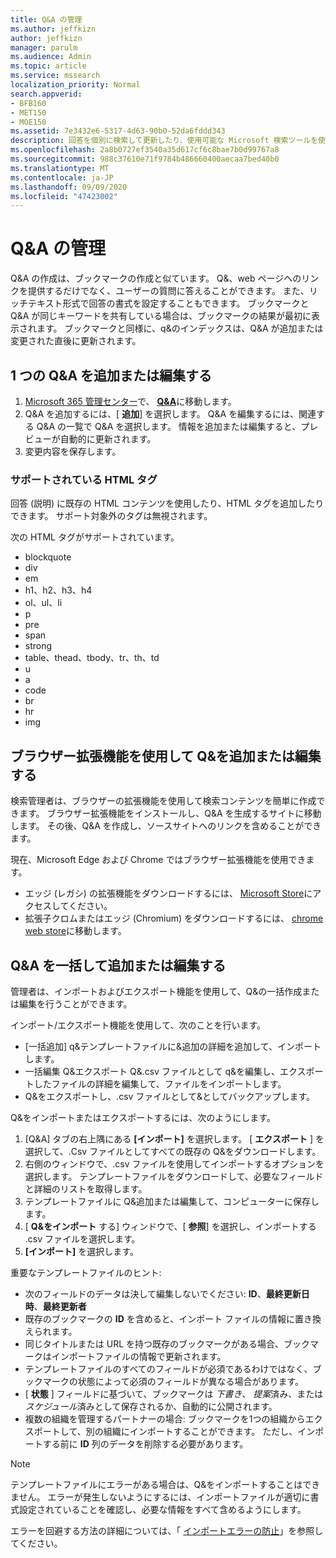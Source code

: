 ```yaml
---
title: Q&A の管理
ms.author: jeffkizn
author: jeffkizn
manager: parulm
ms.audience: Admin
ms.topic: article
ms.service: mssearch
localization_priority: Normal
search.appverid:
- BFB160
- MET150
- MOE150
ms.assetid: 7e3432e6-5317-4d63-90b0-52da6fddd343
description: 回答を個別に検索して更新したり、使用可能な Microsoft 検索ツールを使用して、Q&を一度にすべて編集したりできます。
ms.openlocfilehash: 2a8b0727ef3540a35d617cf6c8bae7b0d99767a8
ms.sourcegitcommit: 988c37610e71f9784b486660400aecaa7bed40b0
ms.translationtype: MT
ms.contentlocale: ja-JP
ms.lasthandoff: 09/09/2020
ms.locfileid: "47423002"
---
```

# <a name="manage-qas"></a>Q&A の管理

Q&A の作成は、ブックマークの作成と似ています。 Q&、web ページへのリンクを提供するだけでなく、ユーザーの質問に答えることができます。 また、リッチテキスト形式で回答の書式を設定することもできます。 ブックマークと Q&A が同じキーワードを共有している場合は、ブックマークの結果が最初に表示されます。 ブックマークと同様に、q&のインデックスは、Q&A が追加または変更された直後に更新されます。

## <a name="add-or-edit-a-single-qa"></a>1 つの Q&A を追加または編集する

1. [Microsoft 365 管理センター](https://admin.microsoft.com)で、 [**Q&A**](https://admin.microsoft.com/Adminportal/Home#/MicrosoftSearch/qnas)に移動します。
1. Q&A を追加するには、[ **追加**] を選択します。
Q&A を編集するには、関連する Q&A の一覧で Q&A を選択します。 情報を追加または編集すると、プレビューが自動的に更新されます。
1. 変更内容を保存します。

### <a name="supported-html-tags"></a>サポートされている HTML タグ

回答 (説明) に既存の HTML コンテンツを使用したり、HTML タグを追加したりできます。 サポート対象外のタグは無視されます。

次の HTML タグがサポートされています。

- blockquote
- div
- em
- h1、h2、h3、h4
- ol、ul、li
- p
- pre
- span
- strong
- table、thead、tbody、tr、th、td
- u
- a
- code
- br
- hr
- img

## <a name="add-or-edit-qas-using-browser-extensions"></a>ブラウザー拡張機能を使用して Q&を追加または編集する

検索管理者は、ブラウザーの拡張機能を使用して検索コンテンツを簡単に作成できます。 ブラウザー拡張機能をインストールし、Q&A を生成するサイトに移動します。 その後、Q&A を作成し、ソースサイトへのリンクを含めることができます。

現在、Microsoft Edge および Chrome ではブラウザー拡張機能を使用できます。

- エッジ (レガシ) の拡張機能をダウンロードするには、 [Microsoft Store](https://www.microsoft.com/p/microsoft-search-content-creator/9nrqdbcbwq55?activetab=pivot:overviewtab)にアクセスしてください。
- 拡張子クロムまたはエッジ (Chromium) をダウンロードするには、 [chrome web store](https://chrome.google.com/webstore/detail/microsoft-search-content/nocnablpaoeecfmfnjoheefkogmleipm)に移動します。

## <a name="bulk-add-or-edit-qas"></a>Q&A を一括して追加または編集する

管理者は、インポートおよびエクスポート機能を使用して、Q&の一括作成または編集を行うことができます。

インポート/エクスポート機能を使用して、次のことを行います。

- [一括追加] q&テンプレートファイルに&追加の詳細を追加して、インポートします。
- 一括編集 Q&エクスポート Q&.csv ファイルとして q&を編集し、エクスポートしたファイルの詳細を編集して、ファイルをインポートします。
- Q&をエクスポートし、.csv ファイルとして&としてバックアップします。

Q&をインポートまたはエクスポートするには、次のようにします。

1. [Q&A] タブの右上隅にある **[インポート]** を選択します。
[ **エクスポート** ] を選択して、.Csv ファイルとしてすべての既存の Q&をダウンロードします。
1. 右側のウィンドウで、.csv ファイルを使用してインポートするオプションを選択します。 テンプレートファイルをダウンロードして、必要なフィールドと詳細のリストを取得します。
1. テンプレートファイルに Q&追加または編集して、コンピューターに保存します。
1. [ **Q&をインポート** する] ウィンドウで、[ **参照**] を選択し、インポートする .csv ファイルを選択します。
1. **[インポート]** を選択します。

重要なテンプレートファイルのヒント:

- 次のフィールドのデータは決して編集しないでください: **ID**、**最終更新日時**、**最終更新者**
- 既存のブックマークの **ID** を含めると、インポート ファイルの情報に置き換えられます。
- 同じタイトルまたは URL を持つ既存のブックマークがある場合、ブックマークはインポートファイルの情報で更新されます。
- テンプレートファイルのすべてのフィールドが必須であるわけではなく、ブックマークの状態によって必須のフィールドが異なる場合があります。
- [ **状態** ] フィールドに基づいて、ブックマークは *下書き*、 *提案*済み、または *スケジュール*済みとして保存されるか、自動的に公開されます。
- 複数の組織を管理するパートナーの場合: ブックマークを1つの組織からエクスポートして、別の組織にインポートすることができます。 ただし、インポートする前に **ID** 列のデータを削除する必要があります。

> [!NOTE]
> テンプレートファイルにエラーがある場合は、Q&をインポートすることはできません。 エラーが発生しないようにするには、インポートファイルが適切に書式設定されていることを確認し、必要な情報をすべて含めるようにします。

エラーを回避する方法の詳細については、「 [インポートエラーの防止](manage-bookmarks.md#prevent-import-errors)」を参照してください。

